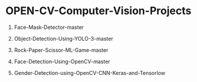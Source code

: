# OPEN-CV-Computer-Vision-Projects

1) Face-Mask-Detector-master

2) Object-Detection-Using-YOLO-3-master

3) Rock-Paper-Scissor-ML-Game-master

4) Face-Detection-Using-OpenCV-master

5) Gender-Detection-using-OpenCV-CNN-Keras-and-Tensorlow

